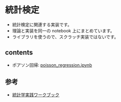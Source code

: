# 統計検定

- 統計検定に関連する実装です。
- 理論と実装を同一の notebook 上にまとめています。
- ライブラリを使うので、スクラッチ実装ではないです。

## contents

- ポアソン回帰: [poisson_regression.ipynb][poisson_regression.ipynb]

[poisson_regression.ipynb]: ./notebooks/poisson_regression.ipynb

## 参考

- [統計学実践ワークブック](https://www.gakujutsu.co.jp/product/978-4-7806-0852-6/)
